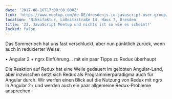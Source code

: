 ```yaml
---
date: '2017-08-10T17:00:00.000Z'
link: 'https://www.meetup.com/de-DE/dresdenjs-io-javascript-user-group/events/xjdvpnywlbnb/'
location: 'Nikkifaktur, Lößnitzstraße 14, Haus 7, Dresden'
title: '23. JavaScript Meetup und nichts ist so wie es scheint!'
locked: false
---
```

Das Sommerloch hat uns fast verschluckt, aber nun pünktlich zurück, wenn auch in reduxierter Weise:

• Angular 2 + ngrx Einführung... mit ein paar Tipps zu Redux überhaupt

Die Reaktion auf Redux hat eine Weile gedauert im gelobten Angular-Land, aber inzwischen setzt sich Redux als Programmierparadigma auch für Angular durch. Wir werfen einen Blick auf die Nutzung von Redux mit ngrx in Angular 2+ und werden auch ein paar allgemeine Redux-Probleme ansprechen.
